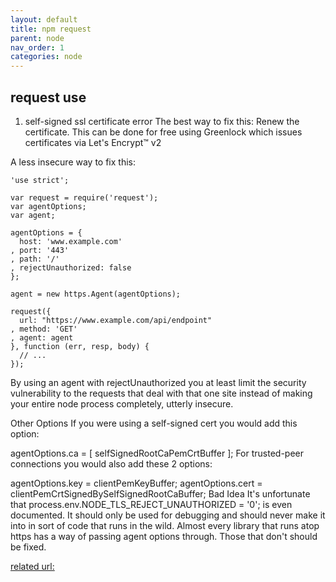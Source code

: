 ```yaml
---
layout: default
title: npm request
parent: node
nav_order: 1
categories: node
---
```


## request use

1.  self-signed ssl certificate error
The best way to fix this:
Renew the certificate. This can be done for free using Greenlock which issues certificates via Let's Encrypt™ v2

A less insecure way to fix this:
```
'use strict';

var request = require('request');
var agentOptions;
var agent;

agentOptions = {
  host: 'www.example.com'
, port: '443'
, path: '/'
, rejectUnauthorized: false
};

agent = new https.Agent(agentOptions);

request({
  url: "https://www.example.com/api/endpoint"
, method: 'GET'
, agent: agent
}, function (err, resp, body) {
  // ...
});
```

By using an agent with rejectUnauthorized you at least limit the security vulnerability to the requests that deal with that one site instead of making your entire node process completely, utterly insecure.

Other Options
If you were using a self-signed cert you would add this option:

agentOptions.ca = [ selfSignedRootCaPemCrtBuffer ];
For trusted-peer connections you would also add these 2 options:

agentOptions.key = clientPemKeyBuffer;
agentOptions.cert = clientPemCrtSignedBySelfSignedRootCaBuffer;
Bad Idea
It's unfortunate that process.env.NODE_TLS_REJECT_UNAUTHORIZED = '0'; is even documented. It should only be used for debugging and should never make it into in sort of code that runs in the wild. Almost every library that runs atop https has a way of passing agent options through. Those that don't should be fixed.

[related url:](https://stackoverflow.com/questions/20433287/node-js-request-cert-has-expired#answer-29397100)